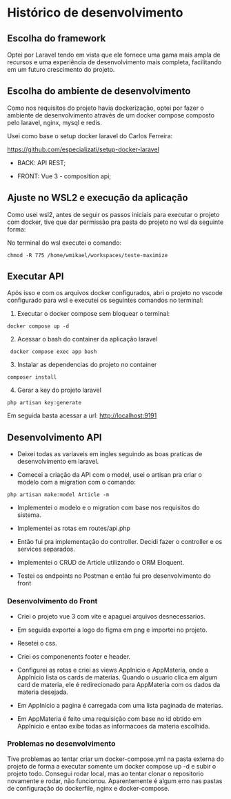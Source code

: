 # Histórico de desenvolvimento

## Escolha do framework

Optei por Laravel tendo em vista que ele fornece uma gama mais ampla de recursos e uma experiência de desenvolvimento mais completa, facilitando em um futuro crescimento do projeto.

## Escolha do ambiente de desenvolvimento

Como nos requisitos do projeto havia dockerização, optei por fazer o ambiente de desenvolvimento através de um docker compose composto pelo laravel, nginx, mysql e redis.

Usei como base o setup docker laravel do Carlos Ferreira:

<https://github.com/especializati/setup-docker-laravel>

- BACK: API REST;

- FRONT: Vue 3 - composition api;

## Ajuste no WSL2 e execução da aplicação

Como usei wsl2, antes de seguir os passos iniciais para executar o projeto com docker, tive que dar permissão pra pasta do projeto no wsl da seguinte forma:

No terminal do wsl executei o comando:

```
chmod -R 775 /home/wmikael/workspaces/teste-maximize
```

## Executar API

Após isso e com os arquivos docker configurados, abri o projeto no vscode configurado para wsl e executei os seguintes comandos no terminal:

1. Executar o docker compose sem bloquear o terminal:

```
docker compose up -d
```

2. Acessar o bash do container da aplicação laravel

```
 docker compose exec app bash
```

3. Instalar as dependencias do projeto no container

```
composer install
```

4. Gerar a key do projeto laravel

```
php artisan key:generate
```

Em seguida basta acessar a url: <http://localhost:9191>

## Desenvolvimento API

- Deixei todas as variaveis em ingles seguindo as boas praticas de desenvolvimento em laravel.

- Comecei a criação da API com o model, usei o artisan pra criar o modelo com a migration com o comando:

```
php artisan make:model Article -m
```

- Implementei o modelo e o migration com base nos requisitos do sistema.

- Implementei as rotas em routes/api.php

- Então fui pra implementação do controller. Decidi fazer o controller e os services separados.

- Implementei o CRUD de Article utilizando o ORM Eloquent.

- Testei os endpoints no Postman e então fui pro desenvolvimento do front

### Desenvolvimento do Front

- Criei o projeto vue 3 com vite e apaguei arquivos desnecessarios.

- Em seguida exportei a logo do figma em png e importei no projeto.

- Resetei o css.

- Criei os componenents footer e header.

- Configurei as rotas e criei as views AppInicio e AppMateria, onde a AppInicio lista os cards de materias. Quando o usuario clica em algum card de materia, ele é redirecionado para AppMateria com os dados da materia desejada.

- Em AppInicio a pagina é carregada com uma lista paginada de materias.

- Em AppMateria é feito uma requisição com base no id obtido em AppInicio e entao exibe todas as informacoes da materia escolhida.

### Problemas no desenvolvimento

Tive problemas ao tentar criar um docker-compose.yml na pasta externa do projeto de forma a executar somente um docker compose up -d e subir o projeto todo. Consegui rodar local, mas ao tentar clonar o repositorio novamente e rodar, não funcionou. Aparentemente é algum erro nas pastas de configuração do dockerfile, nginx e docker-compose.

